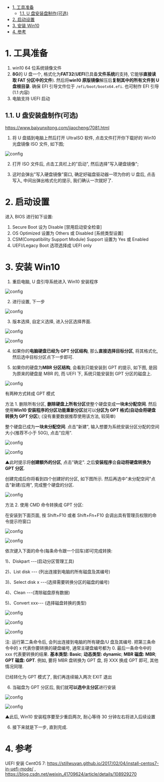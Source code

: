 
<!-- @import "[TOC]" {cmd="toc" depthFrom=1 depthTo=6 orderedList=false} -->

<!-- code_chunk_output -->

- [1. 工具准备](#1-工具准备)
  - [1.1. U 盘安装盘制作(可选)](#11-u-盘安装盘制作可选)
- [2. 启动设置](#2-启动设置)
- [3. 安装 Win10](#3-安装-win10)
- [4. 参考](#4-参考)

<!-- /code_chunk_output -->

# 1. 工具准备

1. win10 64 位系统镜像文件
2. **8G**的 U 盘一个, 格式化为**FAT32**(**UEFI**已具备**文件系统**的支持, 它能够**直接读取 FAT 分区中的文件**). 然后将**win10 原版镜像**解压后**复制其中的所有文件到 U 盘根目录**. 确保 EFI 引导文件位于 `/efi/boot/bootx64.efi`. 也可制作 EFI 引导(1.1 内容)
3. 电脑支持 UEFI 启动

## 1.1. U 盘安装盘制作(可选)

https://www.baiyunxitong.com/jiaocheng/7081.html

1. 将 U 盘插到电脑上然后打开 UltraISO 软件, 点击文件打开你下载好的 Win10 光盘镜像 ISO 文件, 如下图;

![config](./images/38.png)

2. 打开 ISO 文件后, 点击工具栏上的"启动", 然后选择"写入硬盘镜像";

3. 这时会弹出"写入硬盘镜像"窗口, 确定好磁盘驱动器一项为你的 U 盘后, 点击写入, 中间出弹出格式化的提示, 我们确认一次就好了.

# 2. 启动设置

进入 BIOS 进行如下设置:

1. Secure Boot 设为 Disable [禁用启动安全检查]
2. OS Optimized 设置为 Others 或 Disabled [系统类型设置]
3. CSM(Compatibility Support Module) Support 设置为 Yes 或 Enabled
4. UEFI/Legacy Boot 选项选择成 UEFI only

# 3. 安装 Win10

1. 重启电脑, U 盘引导系统进入 Win10 安装程序

![config](./images/28.png)

2. 进行设置, 下一步

![config](./images/40.png)

3. 版本选择, 自定义选择, 进入分区选择界面.

![config](./images/30.png)

![config](./images/31.png)

4. 如果你的**电脑硬盘已经为 GPT 分区结构**, 那么**直接选择目标分区**, 将其格式化, 然后选中目标分区点下一步即可.

5. 如果你的硬盘为**MBR 分区结构**, 会看到只能安装到 GPT 的提示, 如下图, 是因为原来的硬盘是 MBR 的, 而 UEFI 下, 系统只能安装到 GPT 分区的磁盘上.

![config](./images/39.png)

有两种方式转成 GPT 模式

方法 1. 删除所有分区, **删除硬盘上所有分区**使整个硬盘变成**一块未分配空间**. 然后使用**Win10 安装程序的分区功能重新分区**就可以**分区为 GPT 格式(自动会将硬盘转换为 GPT 分区**); (没有重要数据推荐使用该方法, 较简单)

整个硬盘已成为**一块未分配空间**. 点击"新建", 输入想要为系统安装分区分配的空间大小(推荐不小于 50G), 点击"应用".

![config](./images/34.png)

![config](./images/35.png)

▲此时提示将**创建额外的分区**, 点击"确定". 之后**安装程序**会**自动将硬盘转换为 GPT 分区**.

创建完成后你将看到四个创建好的分区, 如下图所示. 然后再选中"未分配空间"点击"新建/应用", 完成整个硬盘的分区.

![config](./images/36.png)

方法 2. 使用 CMD 命令转换成 GPT 分区:

在安装到下面页面, 按 Shift\+F10 或者 Shift+Fn+F10 会调出具有管理员权限的命令提示符窗口

![config](./images/40.png)

![config](./images/29.jpg)

依次键入下面的命令(每条命令跟一个回车)即可完成转换:

1)、Diskpart ---(启动分区管理工具)

2)、List disk --- (列出连接到电脑的所有磁盘及其编号)

3)、Select disk x ---(选择需要转换分区的磁盘的编号)

4)、Clean ---(清除磁盘原有数据)

5)、Convert xxx---  (选择磁盘转换的类型)

![config](./images/32.jpg)

![config](./images/33.jpg)

![config](./images/41.jpg)

注: 运行第二条命令后, 会列出连接到电脑的所有硬盘/U 盘及其编号. 把第三条命令中的 x 代表你要转换的硬盘编号, 通常主硬盘编号都为 0. 最后一条命令中的 xxx 代表要转换的结果. **基本类型: Basic**; **动态类型: dynamic**; **MBR 磁盘: MBR**; **GPT 磁盘: GPT**. 例如, 要将 MBR 盘转换为 GPT 盘, 将 XXX 换成 GPT 即可, 其他情况同理.

已经转化为 GPT 模式了, 我们再连续输入两次 EXIT 退出

6. 当磁盘为 GPT 分区后, 我们就**可以选中主分区**进行安装

![config](./images/36.png)

![config](./images/37.png)

▲此后, Win10 安装程序要至少重启两次, 耐心等待 30 分钟左右将进入后续设置

6. 接下来就是下一步, 直到完成.

# 4. 参考

UEFI 安装 CentOS 7: https://stillwuyan.github.io/2017/02/04/install-centos7-in-uefi-mode/ , https://blog.csdn.net/weixin_41709624/article/details/108929270
